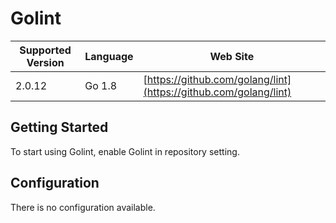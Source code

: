 # Golint

| Supported Version | Language | Web Site |
| ----------------- | -------- | -------- |
| 2.0.12 | Go 1.8 | [https://github.com/golang/lint](https://github.com/golang/lint) |

## Getting Started

To start using Golint, enable Golint in repository setting.

## Configuration

There is no configuration available.

